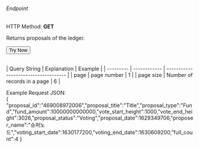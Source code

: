<h6>Endpoint</h6>
<p id="endpoint"></p>

HTTP Method: **GET**

Returns proposals of the ledger.
<!-- <input class="md-input" placeholder="Enter Page" id="page" width="100"></input><br/>
<input class="md-input" placeholder="Enter pageSize" id="pageSize"></input><br/><br/> -->
<button class="md-button" onclick="tryNow()">Try Now</button>
<script>
   document.getElementById("endpoint").innerHTML =`http://3.38.34.30:3836/proposals/?page=0&pageSize=6`
   //${document.getElementById("page").value || "0"}&pageSize=${document.getElementById("pageSize").value || "6"}`
    function tryNow(){
        document.getElementById("showResult").innerHTML =""
        document.getElementById("endpoint").innerHTML =""
        fetch(`http://3.38.34.30:3836/proposals?page=0&pageSize=6`)
        // ${document.getElementById("page").value || "0"}&pageSize=${document.getElementById("pageSize").value || "6"}`)
        .then((res) => {
            res.json().then((res) => {
                document.getElementById("showResult").innerHTML = JSON.stringify(res)
                document.getElementById("endpoint").innerHTML =`http://3.38.34.30:3836/proposals/?page=0&pageSize=6`
                // ${document.getElementById("page").value || "0"}&pageSize=${document.getElementById("pageSize").value || "6"}`
                })
        }).catch((err) => {
            console.log(err)
        })
    }
</script>
<p id="showResult"></p><br/>
| Query String | Explanation    | Example                            |
| --------- | ------------ | ------------------------------------ |
| page      | page number | 1 |
| page size      | Number of records in a page | 6 |

Example Request JSON:<br/>
{
    "proposal_id":"469008972006","proposal_title":"Title","proposal_type":"Fund","fund_amount":10000000000000,"vote_start_height":1000,"vote_end_height":3026,"proposal_status":"Voting","proposal_date":1629349706,"proposer_name":"슈퍼노드","voting_start_date":1630177200,"voting_end_date":1630609200,"full_count":4
}
